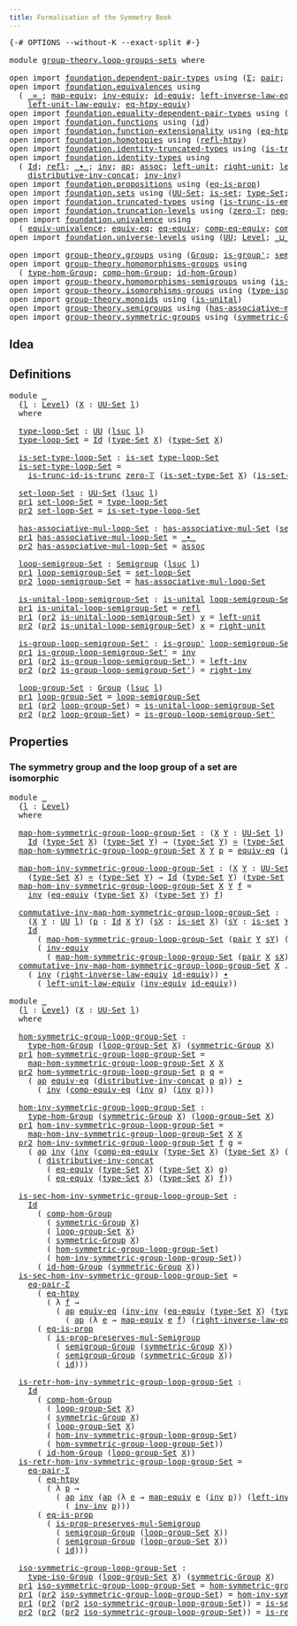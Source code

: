 ```yaml
---
title: Formalisation of the Symmetry Book
---
```


<pre class="Agda"><a id="60" class="Symbol">{-#</a> <a id="64" class="Keyword">OPTIONS</a> <a id="72" class="Pragma">--without-K</a> <a id="84" class="Pragma">--exact-split</a> <a id="98" class="Symbol">#-}</a>

<a id="103" class="Keyword">module</a> <a id="110" href="group-theory.loop-groups-sets.html" class="Module">group-theory.loop-groups-sets</a> <a id="140" class="Keyword">where</a>

<a id="147" class="Keyword">open</a> <a id="152" class="Keyword">import</a> <a id="159" href="foundation.dependent-pair-types.html" class="Module">foundation.dependent-pair-types</a> <a id="191" class="Keyword">using</a> <a id="197" class="Symbol">(</a><a id="198" href="foundation-core.dependent-pair-types.html#502" class="Record">Σ</a><a id="199" class="Symbol">;</a> <a id="201" href="foundation-core.dependent-pair-types.html#575" class="InductiveConstructor">pair</a><a id="205" class="Symbol">;</a> <a id="207" href="foundation-core.dependent-pair-types.html#592" class="Field">pr1</a><a id="210" class="Symbol">;</a> <a id="212" href="foundation-core.dependent-pair-types.html#604" class="Field">pr2</a><a id="215" class="Symbol">)</a>
<a id="217" class="Keyword">open</a> <a id="222" class="Keyword">import</a> <a id="229" href="foundation.equivalences.html" class="Module">foundation.equivalences</a> <a id="253" class="Keyword">using</a>
  <a id="261" class="Symbol">(</a> <a id="263" href="foundation-core.equivalences.html#1607" class="Function Operator">_≃_</a><a id="266" class="Symbol">;</a> <a id="268" href="foundation-core.equivalences.html#1807" class="Function">map-equiv</a><a id="277" class="Symbol">;</a> <a id="279" href="foundation-core.equivalences.html#5707" class="Function">inv-equiv</a><a id="288" class="Symbol">;</a> <a id="290" href="foundation-core.equivalences.html#2480" class="Function">id-equiv</a><a id="298" class="Symbol">;</a> <a id="300" href="foundation.equivalences.html#15246" class="Function">left-inverse-law-equiv</a><a id="322" class="Symbol">;</a> <a id="324" href="foundation.equivalences.html#15419" class="Function">right-inverse-law-equiv</a><a id="347" class="Symbol">;</a>
    <a id="353" href="foundation.equivalences.html#15020" class="Function">left-unit-law-equiv</a><a id="372" class="Symbol">;</a> <a id="374" href="foundation.equivalences.html#13465" class="Function">eq-htpy-equiv</a><a id="387" class="Symbol">)</a>
<a id="389" class="Keyword">open</a> <a id="394" class="Keyword">import</a> <a id="401" href="foundation.equality-dependent-pair-types.html" class="Module">foundation.equality-dependent-pair-types</a> <a id="442" class="Keyword">using</a> <a id="448" class="Symbol">(</a><a id="449" href="foundation.equality-dependent-pair-types.html#1372" class="Function">eq-pair-Σ</a><a id="458" class="Symbol">)</a>
<a id="460" class="Keyword">open</a> <a id="465" class="Keyword">import</a> <a id="472" href="foundation.functions.html" class="Module">foundation.functions</a> <a id="493" class="Keyword">using</a> <a id="499" class="Symbol">(</a><a id="500" href="foundation-core.functions.html#309" class="Function">id</a><a id="502" class="Symbol">)</a>
<a id="504" class="Keyword">open</a> <a id="509" class="Keyword">import</a> <a id="516" href="foundation.function-extensionality.html" class="Module">foundation.function-extensionality</a> <a id="551" class="Keyword">using</a> <a id="557" class="Symbol">(</a><a id="558" href="foundation-core.function-extensionality.html#1464" class="Function">eq-htpy</a><a id="565" class="Symbol">)</a>
<a id="567" class="Keyword">open</a> <a id="572" class="Keyword">import</a> <a id="579" href="foundation.homotopies.html" class="Module">foundation.homotopies</a> <a id="601" class="Keyword">using</a> <a id="607" class="Symbol">(</a><a id="608" href="foundation-core.homotopies.html#710" class="Function">refl-htpy</a><a id="617" class="Symbol">)</a>
<a id="619" class="Keyword">open</a> <a id="624" class="Keyword">import</a> <a id="631" href="foundation.identity-truncated-types.html" class="Module">foundation.identity-truncated-types</a> <a id="667" class="Keyword">using</a> <a id="673" class="Symbol">(</a><a id="674" href="foundation.identity-truncated-types.html#643" class="Function">is-trunc-id-is-trunc</a><a id="694" class="Symbol">)</a>
<a id="696" class="Keyword">open</a> <a id="701" class="Keyword">import</a> <a id="708" href="foundation.identity-types.html" class="Module">foundation.identity-types</a> <a id="734" class="Keyword">using</a>
  <a id="742" class="Symbol">(</a> <a id="744" href="foundation-core.identity-types.html#641" class="Datatype">Id</a><a id="746" class="Symbol">;</a> <a id="748" href="foundation-core.identity-types.html#694" class="InductiveConstructor">refl</a><a id="752" class="Symbol">;</a> <a id="754" href="foundation-core.identity-types.html#1239" class="Function Operator">_∙_</a><a id="757" class="Symbol">;</a> <a id="759" href="foundation-core.identity-types.html#1552" class="Function">inv</a><a id="762" class="Symbol">;</a> <a id="764" href="foundation-core.identity-types.html#2853" class="Function">ap</a><a id="766" class="Symbol">;</a> <a id="768" href="foundation-core.identity-types.html#1699" class="Function">assoc</a><a id="773" class="Symbol">;</a> <a id="775" href="foundation-core.identity-types.html#1828" class="Function">left-unit</a><a id="784" class="Symbol">;</a> <a id="786" href="foundation-core.identity-types.html#1905" class="Function">right-unit</a><a id="796" class="Symbol">;</a> <a id="798" href="foundation-core.identity-types.html#1995" class="Function">left-inv</a><a id="806" class="Symbol">;</a> <a id="808" href="foundation-core.identity-types.html#2081" class="Function">right-inv</a><a id="817" class="Symbol">;</a>
    <a id="823" href="foundation-core.identity-types.html#2248" class="Function">distributive-inv-concat</a><a id="846" class="Symbol">;</a> <a id="848" href="foundation-core.identity-types.html#2169" class="Function">inv-inv</a><a id="855" class="Symbol">)</a>
<a id="857" class="Keyword">open</a> <a id="862" class="Keyword">import</a> <a id="869" href="foundation.propositions.html" class="Module">foundation.propositions</a> <a id="893" class="Keyword">using</a> <a id="899" class="Symbol">(</a><a id="900" href="foundation-core.propositions.html#2707" class="Function">eq-is-prop</a><a id="910" class="Symbol">)</a>
<a id="912" class="Keyword">open</a> <a id="917" class="Keyword">import</a> <a id="924" href="foundation.sets.html" class="Module">foundation.sets</a> <a id="940" class="Keyword">using</a> <a id="946" class="Symbol">(</a><a id="947" href="foundation-core.sets.html#1177" class="Function">UU-Set</a><a id="953" class="Symbol">;</a> <a id="955" href="foundation-core.sets.html#1099" class="Function">is-set</a><a id="961" class="Symbol">;</a> <a id="963" href="foundation-core.sets.html#1291" class="Function">type-Set</a><a id="971" class="Symbol">;</a> <a id="973" href="foundation-core.sets.html#1342" class="Function">is-set-type-Set</a><a id="988" class="Symbol">)</a>
<a id="990" class="Keyword">open</a> <a id="995" class="Keyword">import</a> <a id="1002" href="foundation.truncated-types.html" class="Module">foundation.truncated-types</a> <a id="1029" class="Keyword">using</a> <a id="1035" class="Symbol">(</a><a id="1036" href="foundation-core.truncated-types.html#5203" class="Function">is-trunc-is-emb</a><a id="1051" class="Symbol">)</a>
<a id="1053" class="Keyword">open</a> <a id="1058" class="Keyword">import</a> <a id="1065" href="foundation.truncation-levels.html" class="Module">foundation.truncation-levels</a> <a id="1094" class="Keyword">using</a> <a id="1100" class="Symbol">(</a><a id="1101" href="foundation-core.truncation-levels.html#479" class="Function">zero-𝕋</a><a id="1107" class="Symbol">;</a> <a id="1109" href="foundation-core.truncation-levels.html#435" class="Function">neg-one-𝕋</a><a id="1118" class="Symbol">)</a>
<a id="1120" class="Keyword">open</a> <a id="1125" class="Keyword">import</a> <a id="1132" href="foundation.univalence.html" class="Module">foundation.univalence</a> <a id="1154" class="Keyword">using</a>
  <a id="1162" class="Symbol">(</a> <a id="1164" href="foundation.univalence.html#1385" class="Function">equiv-univalence</a><a id="1180" class="Symbol">;</a> <a id="1182" href="foundation-core.univalence.html#832" class="Function">equiv-eq</a><a id="1190" class="Symbol">;</a> <a id="1192" href="foundation.univalence.html#1280" class="Function">eq-equiv</a><a id="1200" class="Symbol">;</a> <a id="1202" href="foundation.univalence.html#3237" class="Function">comp-eq-equiv</a><a id="1215" class="Symbol">;</a> <a id="1217" href="foundation.univalence.html#3059" class="Function">comp-equiv-eq</a><a id="1230" class="Symbol">)</a>
<a id="1232" class="Keyword">open</a> <a id="1237" class="Keyword">import</a> <a id="1244" href="foundation.universe-levels.html" class="Module">foundation.universe-levels</a> <a id="1271" class="Keyword">using</a> <a id="1277" class="Symbol">(</a><a id="1278" href="foundation-core.universe-levels.html#222" class="Primitive">UU</a><a id="1280" class="Symbol">;</a> <a id="1282" href="Agda.Primitive.html#597" class="Postulate">Level</a><a id="1287" class="Symbol">;</a> <a id="1289" href="Agda.Primitive.html#810" class="Primitive Operator">_⊔_</a><a id="1292" class="Symbol">;</a> <a id="1294" href="Agda.Primitive.html#780" class="Primitive">lsuc</a><a id="1298" class="Symbol">)</a>

<a id="1301" class="Keyword">open</a> <a id="1306" class="Keyword">import</a> <a id="1313" href="group-theory.groups.html" class="Module">group-theory.groups</a> <a id="1333" class="Keyword">using</a> <a id="1339" class="Symbol">(</a><a id="1340" href="group-theory.groups.html#2398" class="Function">Group</a><a id="1345" class="Symbol">;</a> <a id="1347" href="group-theory.groups.html#1938" class="Function">is-group&#39;</a><a id="1356" class="Symbol">;</a> <a id="1358" href="group-theory.groups.html#2520" class="Function">semigroup-Group</a><a id="1373" class="Symbol">)</a>
<a id="1375" class="Keyword">open</a> <a id="1380" class="Keyword">import</a> <a id="1387" href="group-theory.homomorphisms-groups.html" class="Module">group-theory.homomorphisms-groups</a> <a id="1421" class="Keyword">using</a>
  <a id="1429" class="Symbol">(</a> <a id="1431" href="group-theory.homomorphisms-groups.html#1617" class="Function">type-hom-Group</a><a id="1445" class="Symbol">;</a> <a id="1447" href="group-theory.homomorphisms-groups.html#2243" class="Function">comp-hom-Group</a><a id="1461" class="Symbol">;</a> <a id="1463" href="group-theory.homomorphisms-groups.html#2074" class="Function">id-hom-Group</a><a id="1475" class="Symbol">)</a>
<a id="1477" class="Keyword">open</a> <a id="1482" class="Keyword">import</a> <a id="1489" href="group-theory.homomorphisms-semigroups.html" class="Module">group-theory.homomorphisms-semigroups</a> <a id="1527" class="Keyword">using</a> <a id="1533" class="Symbol">(</a><a id="1534" href="group-theory.homomorphisms-semigroups.html#2098" class="Function">is-prop-preserves-mul-Semigroup</a><a id="1565" class="Symbol">)</a>
<a id="1567" class="Keyword">open</a> <a id="1572" class="Keyword">import</a> <a id="1579" href="group-theory.isomorphisms-groups.html" class="Module">group-theory.isomorphisms-groups</a> <a id="1612" class="Keyword">using</a> <a id="1618" class="Symbol">(</a><a id="1619" href="group-theory.isomorphisms-groups.html#1701" class="Function">type-iso-Group</a><a id="1633" class="Symbol">)</a>
<a id="1635" class="Keyword">open</a> <a id="1640" class="Keyword">import</a> <a id="1647" href="group-theory.monoids.html" class="Module">group-theory.monoids</a> <a id="1668" class="Keyword">using</a> <a id="1674" class="Symbol">(</a><a id="1675" href="group-theory.monoids.html#831" class="Function">is-unital</a><a id="1684" class="Symbol">)</a>
<a id="1686" class="Keyword">open</a> <a id="1691" class="Keyword">import</a> <a id="1698" href="group-theory.semigroups.html" class="Module">group-theory.semigroups</a> <a id="1722" class="Keyword">using</a> <a id="1728" class="Symbol">(</a><a id="1729" href="group-theory.semigroups.html#611" class="Function">has-associative-mul-Set</a><a id="1752" class="Symbol">;</a> <a id="1754" href="group-theory.semigroups.html#737" class="Function">Semigroup</a><a id="1763" class="Symbol">)</a>
<a id="1765" class="Keyword">open</a> <a id="1770" class="Keyword">import</a> <a id="1777" href="group-theory.symmetric-groups.html" class="Module">group-theory.symmetric-groups</a> <a id="1807" class="Keyword">using</a> <a id="1813" class="Symbol">(</a><a id="1814" href="group-theory.symmetric-groups.html#3527" class="Function">symmetric-Group</a><a id="1829" class="Symbol">)</a>
</pre>
## Idea

## Definitions
<pre class="Agda"><a id="1868" class="Keyword">module</a> <a id="1875" href="group-theory.loop-groups-sets.html#1875" class="Module">_</a>
  <a id="1879" class="Symbol">{</a><a id="1880" href="group-theory.loop-groups-sets.html#1880" class="Bound">l</a> <a id="1882" class="Symbol">:</a> <a id="1884" href="Agda.Primitive.html#597" class="Postulate">Level</a><a id="1889" class="Symbol">}</a> <a id="1891" class="Symbol">(</a><a id="1892" href="group-theory.loop-groups-sets.html#1892" class="Bound">X</a> <a id="1894" class="Symbol">:</a> <a id="1896" href="foundation-core.sets.html#1177" class="Function">UU-Set</a> <a id="1903" href="group-theory.loop-groups-sets.html#1880" class="Bound">l</a><a id="1904" class="Symbol">)</a>
  <a id="1908" class="Keyword">where</a>

  <a id="1917" href="group-theory.loop-groups-sets.html#1917" class="Function">type-loop-Set</a> <a id="1931" class="Symbol">:</a> <a id="1933" href="foundation-core.universe-levels.html#222" class="Primitive">UU</a> <a id="1936" class="Symbol">(</a><a id="1937" href="Agda.Primitive.html#780" class="Primitive">lsuc</a> <a id="1942" href="group-theory.loop-groups-sets.html#1880" class="Bound">l</a><a id="1943" class="Symbol">)</a>
  <a id="1947" href="group-theory.loop-groups-sets.html#1917" class="Function">type-loop-Set</a> <a id="1961" class="Symbol">=</a> <a id="1963" href="foundation-core.identity-types.html#641" class="Datatype">Id</a> <a id="1966" class="Symbol">(</a><a id="1967" href="foundation-core.sets.html#1291" class="Function">type-Set</a> <a id="1976" href="group-theory.loop-groups-sets.html#1892" class="Bound">X</a><a id="1977" class="Symbol">)</a> <a id="1979" class="Symbol">(</a><a id="1980" href="foundation-core.sets.html#1291" class="Function">type-Set</a> <a id="1989" href="group-theory.loop-groups-sets.html#1892" class="Bound">X</a><a id="1990" class="Symbol">)</a>

  <a id="1995" href="group-theory.loop-groups-sets.html#1995" class="Function">is-set-type-loop-Set</a> <a id="2016" class="Symbol">:</a> <a id="2018" href="foundation-core.sets.html#1099" class="Function">is-set</a> <a id="2025" href="group-theory.loop-groups-sets.html#1917" class="Function">type-loop-Set</a>
  <a id="2041" href="group-theory.loop-groups-sets.html#1995" class="Function">is-set-type-loop-Set</a> <a id="2062" class="Symbol">=</a>
    <a id="2068" href="foundation.identity-truncated-types.html#643" class="Function">is-trunc-id-is-trunc</a> <a id="2089" href="foundation-core.truncation-levels.html#479" class="Function">zero-𝕋</a> <a id="2096" class="Symbol">(</a><a id="2097" href="foundation-core.sets.html#1342" class="Function">is-set-type-Set</a> <a id="2113" href="group-theory.loop-groups-sets.html#1892" class="Bound">X</a><a id="2114" class="Symbol">)</a> <a id="2116" class="Symbol">(</a><a id="2117" href="foundation-core.sets.html#1342" class="Function">is-set-type-Set</a> <a id="2133" href="group-theory.loop-groups-sets.html#1892" class="Bound">X</a><a id="2134" class="Symbol">)</a>

  <a id="2139" href="group-theory.loop-groups-sets.html#2139" class="Function">set-loop-Set</a> <a id="2152" class="Symbol">:</a> <a id="2154" href="foundation-core.sets.html#1177" class="Function">UU-Set</a> <a id="2161" class="Symbol">(</a><a id="2162" href="Agda.Primitive.html#780" class="Primitive">lsuc</a> <a id="2167" href="group-theory.loop-groups-sets.html#1880" class="Bound">l</a><a id="2168" class="Symbol">)</a>
  <a id="2172" href="foundation-core.dependent-pair-types.html#592" class="Field">pr1</a> <a id="2176" href="group-theory.loop-groups-sets.html#2139" class="Function">set-loop-Set</a> <a id="2189" class="Symbol">=</a> <a id="2191" href="group-theory.loop-groups-sets.html#1917" class="Function">type-loop-Set</a>
  <a id="2207" href="foundation-core.dependent-pair-types.html#604" class="Field">pr2</a> <a id="2211" href="group-theory.loop-groups-sets.html#2139" class="Function">set-loop-Set</a> <a id="2224" class="Symbol">=</a> <a id="2226" href="group-theory.loop-groups-sets.html#1995" class="Function">is-set-type-loop-Set</a>

  <a id="2250" href="group-theory.loop-groups-sets.html#2250" class="Function">has-associative-mul-loop-Set</a> <a id="2279" class="Symbol">:</a> <a id="2281" href="group-theory.semigroups.html#611" class="Function">has-associative-mul-Set</a> <a id="2305" class="Symbol">(</a><a id="2306" href="group-theory.loop-groups-sets.html#2139" class="Function">set-loop-Set</a><a id="2318" class="Symbol">)</a>
  <a id="2322" href="foundation-core.dependent-pair-types.html#592" class="Field">pr1</a> <a id="2326" href="group-theory.loop-groups-sets.html#2250" class="Function">has-associative-mul-loop-Set</a> <a id="2355" class="Symbol">=</a> <a id="2357" href="foundation-core.identity-types.html#1239" class="Function Operator">_∙_</a>
  <a id="2363" href="foundation-core.dependent-pair-types.html#604" class="Field">pr2</a> <a id="2367" href="group-theory.loop-groups-sets.html#2250" class="Function">has-associative-mul-loop-Set</a> <a id="2396" class="Symbol">=</a> <a id="2398" href="foundation-core.identity-types.html#1699" class="Function">assoc</a>

  <a id="2407" href="group-theory.loop-groups-sets.html#2407" class="Function">loop-semigroup-Set</a> <a id="2426" class="Symbol">:</a> <a id="2428" href="group-theory.semigroups.html#737" class="Function">Semigroup</a> <a id="2438" class="Symbol">(</a><a id="2439" href="Agda.Primitive.html#780" class="Primitive">lsuc</a> <a id="2444" href="group-theory.loop-groups-sets.html#1880" class="Bound">l</a><a id="2445" class="Symbol">)</a>
  <a id="2449" href="foundation-core.dependent-pair-types.html#592" class="Field">pr1</a> <a id="2453" href="group-theory.loop-groups-sets.html#2407" class="Function">loop-semigroup-Set</a> <a id="2472" class="Symbol">=</a> <a id="2474" href="group-theory.loop-groups-sets.html#2139" class="Function">set-loop-Set</a>
  <a id="2489" href="foundation-core.dependent-pair-types.html#604" class="Field">pr2</a> <a id="2493" href="group-theory.loop-groups-sets.html#2407" class="Function">loop-semigroup-Set</a> <a id="2512" class="Symbol">=</a> <a id="2514" href="group-theory.loop-groups-sets.html#2250" class="Function">has-associative-mul-loop-Set</a>

  <a id="2546" href="group-theory.loop-groups-sets.html#2546" class="Function">is-unital-loop-semigroup-Set</a> <a id="2575" class="Symbol">:</a> <a id="2577" href="group-theory.monoids.html#831" class="Function">is-unital</a> <a id="2587" href="group-theory.loop-groups-sets.html#2407" class="Function">loop-semigroup-Set</a>
  <a id="2608" href="foundation-core.dependent-pair-types.html#592" class="Field">pr1</a> <a id="2612" href="group-theory.loop-groups-sets.html#2546" class="Function">is-unital-loop-semigroup-Set</a> <a id="2641" class="Symbol">=</a> <a id="2643" href="foundation-core.identity-types.html#694" class="InductiveConstructor">refl</a>
  <a id="2650" href="foundation-core.dependent-pair-types.html#592" class="Field">pr1</a> <a id="2654" class="Symbol">(</a><a id="2655" href="foundation-core.dependent-pair-types.html#604" class="Field">pr2</a> <a id="2659" href="group-theory.loop-groups-sets.html#2546" class="Function">is-unital-loop-semigroup-Set</a><a id="2687" class="Symbol">)</a> <a id="2689" href="group-theory.loop-groups-sets.html#2689" class="Bound">y</a> <a id="2691" class="Symbol">=</a> <a id="2693" href="foundation-core.identity-types.html#1828" class="Function">left-unit</a>
  <a id="2705" href="foundation-core.dependent-pair-types.html#604" class="Field">pr2</a> <a id="2709" class="Symbol">(</a><a id="2710" href="foundation-core.dependent-pair-types.html#604" class="Field">pr2</a> <a id="2714" href="group-theory.loop-groups-sets.html#2546" class="Function">is-unital-loop-semigroup-Set</a><a id="2742" class="Symbol">)</a> <a id="2744" href="group-theory.loop-groups-sets.html#2744" class="Bound">x</a> <a id="2746" class="Symbol">=</a> <a id="2748" href="foundation-core.identity-types.html#1905" class="Function">right-unit</a>

  <a id="2762" href="group-theory.loop-groups-sets.html#2762" class="Function">is-group-loop-semigroup-Set&#39;</a> <a id="2791" class="Symbol">:</a> <a id="2793" href="group-theory.groups.html#1938" class="Function">is-group&#39;</a> <a id="2803" href="group-theory.loop-groups-sets.html#2407" class="Function">loop-semigroup-Set</a> <a id="2822" href="group-theory.loop-groups-sets.html#2546" class="Function">is-unital-loop-semigroup-Set</a>
  <a id="2853" href="foundation-core.dependent-pair-types.html#592" class="Field">pr1</a> <a id="2857" href="group-theory.loop-groups-sets.html#2762" class="Function">is-group-loop-semigroup-Set&#39;</a> <a id="2886" class="Symbol">=</a> <a id="2888" href="foundation-core.identity-types.html#1552" class="Function">inv</a>
  <a id="2894" href="foundation-core.dependent-pair-types.html#592" class="Field">pr1</a> <a id="2898" class="Symbol">(</a><a id="2899" href="foundation-core.dependent-pair-types.html#604" class="Field">pr2</a> <a id="2903" href="group-theory.loop-groups-sets.html#2762" class="Function">is-group-loop-semigroup-Set&#39;</a><a id="2931" class="Symbol">)</a> <a id="2933" class="Symbol">=</a> <a id="2935" href="foundation-core.identity-types.html#1995" class="Function">left-inv</a>
  <a id="2946" href="foundation-core.dependent-pair-types.html#604" class="Field">pr2</a> <a id="2950" class="Symbol">(</a><a id="2951" href="foundation-core.dependent-pair-types.html#604" class="Field">pr2</a> <a id="2955" href="group-theory.loop-groups-sets.html#2762" class="Function">is-group-loop-semigroup-Set&#39;</a><a id="2983" class="Symbol">)</a> <a id="2985" class="Symbol">=</a> <a id="2987" href="foundation-core.identity-types.html#2081" class="Function">right-inv</a>

  <a id="3000" href="group-theory.loop-groups-sets.html#3000" class="Function">loop-group-Set</a> <a id="3015" class="Symbol">:</a> <a id="3017" href="group-theory.groups.html#2398" class="Function">Group</a> <a id="3023" class="Symbol">(</a><a id="3024" href="Agda.Primitive.html#780" class="Primitive">lsuc</a> <a id="3029" href="group-theory.loop-groups-sets.html#1880" class="Bound">l</a><a id="3030" class="Symbol">)</a>
  <a id="3034" href="foundation-core.dependent-pair-types.html#592" class="Field">pr1</a> <a id="3038" href="group-theory.loop-groups-sets.html#3000" class="Function">loop-group-Set</a> <a id="3053" class="Symbol">=</a> <a id="3055" href="group-theory.loop-groups-sets.html#2407" class="Function">loop-semigroup-Set</a>
  <a id="3076" href="foundation-core.dependent-pair-types.html#592" class="Field">pr1</a> <a id="3080" class="Symbol">(</a><a id="3081" href="foundation-core.dependent-pair-types.html#604" class="Field">pr2</a> <a id="3085" href="group-theory.loop-groups-sets.html#3000" class="Function">loop-group-Set</a><a id="3099" class="Symbol">)</a> <a id="3101" class="Symbol">=</a> <a id="3103" href="group-theory.loop-groups-sets.html#2546" class="Function">is-unital-loop-semigroup-Set</a>
  <a id="3134" href="foundation-core.dependent-pair-types.html#604" class="Field">pr2</a> <a id="3138" class="Symbol">(</a><a id="3139" href="foundation-core.dependent-pair-types.html#604" class="Field">pr2</a> <a id="3143" href="group-theory.loop-groups-sets.html#3000" class="Function">loop-group-Set</a><a id="3157" class="Symbol">)</a> <a id="3159" class="Symbol">=</a> <a id="3161" href="group-theory.loop-groups-sets.html#2762" class="Function">is-group-loop-semigroup-Set&#39;</a>
</pre>
## Properties

### The symmetry group and the loop group of a set are isomorphic

<pre class="Agda"><a id="3285" class="Keyword">module</a> <a id="3292" href="group-theory.loop-groups-sets.html#3292" class="Module">_</a>
  <a id="3296" class="Symbol">{</a><a id="3297" href="group-theory.loop-groups-sets.html#3297" class="Bound">l</a> <a id="3299" class="Symbol">:</a> <a id="3301" href="Agda.Primitive.html#597" class="Postulate">Level</a><a id="3306" class="Symbol">}</a>
  <a id="3310" class="Keyword">where</a>

  <a id="3319" href="group-theory.loop-groups-sets.html#3319" class="Function">map-hom-symmetric-group-loop-group-Set</a> <a id="3358" class="Symbol">:</a> <a id="3360" class="Symbol">(</a><a id="3361" href="group-theory.loop-groups-sets.html#3361" class="Bound">X</a> <a id="3363" href="group-theory.loop-groups-sets.html#3363" class="Bound">Y</a> <a id="3365" class="Symbol">:</a> <a id="3367" href="foundation-core.sets.html#1177" class="Function">UU-Set</a> <a id="3374" href="group-theory.loop-groups-sets.html#3297" class="Bound">l</a><a id="3375" class="Symbol">)</a> <a id="3377" class="Symbol">→</a>
    <a id="3383" href="foundation-core.identity-types.html#641" class="Datatype">Id</a> <a id="3386" class="Symbol">(</a><a id="3387" href="foundation-core.sets.html#1291" class="Function">type-Set</a> <a id="3396" href="group-theory.loop-groups-sets.html#3361" class="Bound">X</a><a id="3397" class="Symbol">)</a> <a id="3399" class="Symbol">(</a><a id="3400" href="foundation-core.sets.html#1291" class="Function">type-Set</a> <a id="3409" href="group-theory.loop-groups-sets.html#3363" class="Bound">Y</a><a id="3410" class="Symbol">)</a> <a id="3412" class="Symbol">→</a> <a id="3414" class="Symbol">(</a><a id="3415" href="foundation-core.sets.html#1291" class="Function">type-Set</a> <a id="3424" href="group-theory.loop-groups-sets.html#3363" class="Bound">Y</a><a id="3425" class="Symbol">)</a> <a id="3427" href="foundation-core.equivalences.html#1607" class="Function Operator">≃</a> <a id="3429" class="Symbol">(</a><a id="3430" href="foundation-core.sets.html#1291" class="Function">type-Set</a> <a id="3439" href="group-theory.loop-groups-sets.html#3361" class="Bound">X</a><a id="3440" class="Symbol">)</a>
  <a id="3444" href="group-theory.loop-groups-sets.html#3319" class="Function">map-hom-symmetric-group-loop-group-Set</a> <a id="3483" href="group-theory.loop-groups-sets.html#3483" class="Bound">X</a> <a id="3485" href="group-theory.loop-groups-sets.html#3485" class="Bound">Y</a> <a id="3487" href="group-theory.loop-groups-sets.html#3487" class="Bound">p</a> <a id="3489" class="Symbol">=</a> <a id="3491" href="foundation-core.univalence.html#832" class="Function">equiv-eq</a> <a id="3500" class="Symbol">(</a><a id="3501" href="foundation-core.identity-types.html#1552" class="Function">inv</a> <a id="3505" href="group-theory.loop-groups-sets.html#3487" class="Bound">p</a><a id="3506" class="Symbol">)</a>

  <a id="3511" href="group-theory.loop-groups-sets.html#3511" class="Function">map-hom-inv-symmetric-group-loop-group-Set</a> <a id="3554" class="Symbol">:</a> <a id="3556" class="Symbol">(</a><a id="3557" href="group-theory.loop-groups-sets.html#3557" class="Bound">X</a> <a id="3559" href="group-theory.loop-groups-sets.html#3559" class="Bound">Y</a> <a id="3561" class="Symbol">:</a> <a id="3563" href="foundation-core.sets.html#1177" class="Function">UU-Set</a> <a id="3570" href="group-theory.loop-groups-sets.html#3297" class="Bound">l</a><a id="3571" class="Symbol">)</a> <a id="3573" class="Symbol">→</a>
    <a id="3579" class="Symbol">(</a><a id="3580" href="foundation-core.sets.html#1291" class="Function">type-Set</a> <a id="3589" href="group-theory.loop-groups-sets.html#3557" class="Bound">X</a><a id="3590" class="Symbol">)</a> <a id="3592" href="foundation-core.equivalences.html#1607" class="Function Operator">≃</a> <a id="3594" class="Symbol">(</a><a id="3595" href="foundation-core.sets.html#1291" class="Function">type-Set</a> <a id="3604" href="group-theory.loop-groups-sets.html#3559" class="Bound">Y</a><a id="3605" class="Symbol">)</a> <a id="3607" class="Symbol">→</a> <a id="3609" href="foundation-core.identity-types.html#641" class="Datatype">Id</a> <a id="3612" class="Symbol">(</a><a id="3613" href="foundation-core.sets.html#1291" class="Function">type-Set</a> <a id="3622" href="group-theory.loop-groups-sets.html#3559" class="Bound">Y</a><a id="3623" class="Symbol">)</a> <a id="3625" class="Symbol">(</a><a id="3626" href="foundation-core.sets.html#1291" class="Function">type-Set</a> <a id="3635" href="group-theory.loop-groups-sets.html#3557" class="Bound">X</a><a id="3636" class="Symbol">)</a>
  <a id="3640" href="group-theory.loop-groups-sets.html#3511" class="Function">map-hom-inv-symmetric-group-loop-group-Set</a> <a id="3683" href="group-theory.loop-groups-sets.html#3683" class="Bound">X</a> <a id="3685" href="group-theory.loop-groups-sets.html#3685" class="Bound">Y</a> <a id="3687" href="group-theory.loop-groups-sets.html#3687" class="Bound">f</a> <a id="3689" class="Symbol">=</a>
    <a id="3695" href="foundation-core.identity-types.html#1552" class="Function">inv</a> <a id="3699" class="Symbol">(</a><a id="3700" href="foundation.univalence.html#1280" class="Function">eq-equiv</a> <a id="3709" class="Symbol">(</a><a id="3710" href="foundation-core.sets.html#1291" class="Function">type-Set</a> <a id="3719" href="group-theory.loop-groups-sets.html#3683" class="Bound">X</a><a id="3720" class="Symbol">)</a> <a id="3722" class="Symbol">(</a><a id="3723" href="foundation-core.sets.html#1291" class="Function">type-Set</a> <a id="3732" href="group-theory.loop-groups-sets.html#3685" class="Bound">Y</a><a id="3733" class="Symbol">)</a> <a id="3735" href="group-theory.loop-groups-sets.html#3687" class="Bound">f</a><a id="3736" class="Symbol">)</a>

  <a id="3741" href="group-theory.loop-groups-sets.html#3741" class="Function">commutative-inv-map-hom-symmetric-group-loop-group-Set</a> <a id="3796" class="Symbol">:</a>
    <a id="3802" class="Symbol">(</a><a id="3803" href="group-theory.loop-groups-sets.html#3803" class="Bound">X</a> <a id="3805" href="group-theory.loop-groups-sets.html#3805" class="Bound">Y</a> <a id="3807" class="Symbol">:</a> <a id="3809" href="foundation-core.universe-levels.html#222" class="Primitive">UU</a> <a id="3812" href="group-theory.loop-groups-sets.html#3297" class="Bound">l</a><a id="3813" class="Symbol">)</a> <a id="3815" class="Symbol">(</a><a id="3816" href="group-theory.loop-groups-sets.html#3816" class="Bound">p</a> <a id="3818" class="Symbol">:</a> <a id="3820" href="foundation-core.identity-types.html#641" class="Datatype">Id</a> <a id="3823" href="group-theory.loop-groups-sets.html#3803" class="Bound">X</a> <a id="3825" href="group-theory.loop-groups-sets.html#3805" class="Bound">Y</a><a id="3826" class="Symbol">)</a> <a id="3828" class="Symbol">(</a><a id="3829" href="group-theory.loop-groups-sets.html#3829" class="Bound">sX</a> <a id="3832" class="Symbol">:</a> <a id="3834" href="foundation-core.sets.html#1099" class="Function">is-set</a> <a id="3841" href="group-theory.loop-groups-sets.html#3803" class="Bound">X</a><a id="3842" class="Symbol">)</a> <a id="3844" class="Symbol">(</a><a id="3845" href="group-theory.loop-groups-sets.html#3845" class="Bound">sY</a> <a id="3848" class="Symbol">:</a> <a id="3850" href="foundation-core.sets.html#1099" class="Function">is-set</a> <a id="3857" href="group-theory.loop-groups-sets.html#3805" class="Bound">Y</a><a id="3858" class="Symbol">)</a> <a id="3860" class="Symbol">→</a>
    <a id="3866" href="foundation-core.identity-types.html#641" class="Datatype">Id</a>
      <a id="3875" class="Symbol">(</a> <a id="3877" href="group-theory.loop-groups-sets.html#3319" class="Function">map-hom-symmetric-group-loop-group-Set</a> <a id="3916" class="Symbol">(</a><a id="3917" href="foundation-core.dependent-pair-types.html#575" class="InductiveConstructor">pair</a> <a id="3922" href="group-theory.loop-groups-sets.html#3805" class="Bound">Y</a> <a id="3924" href="group-theory.loop-groups-sets.html#3845" class="Bound">sY</a><a id="3926" class="Symbol">)</a> <a id="3928" class="Symbol">(</a><a id="3929" href="foundation-core.dependent-pair-types.html#575" class="InductiveConstructor">pair</a> <a id="3934" href="group-theory.loop-groups-sets.html#3803" class="Bound">X</a> <a id="3936" href="group-theory.loop-groups-sets.html#3829" class="Bound">sX</a><a id="3938" class="Symbol">)</a> <a id="3940" class="Symbol">(</a><a id="3941" href="foundation-core.identity-types.html#1552" class="Function">inv</a> <a id="3945" href="group-theory.loop-groups-sets.html#3816" class="Bound">p</a><a id="3946" class="Symbol">))</a>
      <a id="3955" class="Symbol">(</a> <a id="3957" href="foundation-core.equivalences.html#5707" class="Function">inv-equiv</a>
        <a id="3975" class="Symbol">(</a> <a id="3977" href="group-theory.loop-groups-sets.html#3319" class="Function">map-hom-symmetric-group-loop-group-Set</a> <a id="4016" class="Symbol">(</a><a id="4017" href="foundation-core.dependent-pair-types.html#575" class="InductiveConstructor">pair</a> <a id="4022" href="group-theory.loop-groups-sets.html#3803" class="Bound">X</a> <a id="4024" href="group-theory.loop-groups-sets.html#3829" class="Bound">sX</a><a id="4026" class="Symbol">)</a> <a id="4028" class="Symbol">(</a><a id="4029" href="foundation-core.dependent-pair-types.html#575" class="InductiveConstructor">pair</a> <a id="4034" href="group-theory.loop-groups-sets.html#3805" class="Bound">Y</a> <a id="4036" href="group-theory.loop-groups-sets.html#3845" class="Bound">sY</a><a id="4038" class="Symbol">)</a> <a id="4040" href="group-theory.loop-groups-sets.html#3816" class="Bound">p</a><a id="4041" class="Symbol">))</a>
  <a id="4046" href="group-theory.loop-groups-sets.html#3741" class="Function">commutative-inv-map-hom-symmetric-group-loop-group-Set</a> <a id="4101" href="group-theory.loop-groups-sets.html#4101" class="Bound">X</a> <a id="4103" class="DottedPattern Symbol">.</a><a id="4104" href="group-theory.loop-groups-sets.html#4101" class="DottedPattern Bound">X</a> <a id="4106" href="foundation-core.identity-types.html#694" class="InductiveConstructor">refl</a> <a id="4111" href="group-theory.loop-groups-sets.html#4111" class="Bound">sX</a> <a id="4114" href="group-theory.loop-groups-sets.html#4114" class="Bound">sY</a> <a id="4117" class="Symbol">=</a>
    <a id="4123" class="Symbol">(</a> <a id="4125" href="foundation-core.identity-types.html#1552" class="Function">inv</a> <a id="4129" class="Symbol">(</a><a id="4130" href="foundation.equivalences.html#15419" class="Function">right-inverse-law-equiv</a> <a id="4154" href="foundation-core.equivalences.html#2480" class="Function">id-equiv</a><a id="4162" class="Symbol">))</a> <a id="4165" href="foundation-core.identity-types.html#1239" class="Function Operator">∙</a>
      <a id="4173" class="Symbol">(</a> <a id="4175" href="foundation.equivalences.html#15020" class="Function">left-unit-law-equiv</a> <a id="4195" class="Symbol">(</a><a id="4196" href="foundation-core.equivalences.html#5707" class="Function">inv-equiv</a> <a id="4206" href="foundation-core.equivalences.html#2480" class="Function">id-equiv</a><a id="4214" class="Symbol">))</a>

<a id="4218" class="Keyword">module</a> <a id="4225" href="group-theory.loop-groups-sets.html#4225" class="Module">_</a>
  <a id="4229" class="Symbol">{</a><a id="4230" href="group-theory.loop-groups-sets.html#4230" class="Bound">l</a> <a id="4232" class="Symbol">:</a> <a id="4234" href="Agda.Primitive.html#597" class="Postulate">Level</a><a id="4239" class="Symbol">}</a> <a id="4241" class="Symbol">(</a><a id="4242" href="group-theory.loop-groups-sets.html#4242" class="Bound">X</a> <a id="4244" class="Symbol">:</a> <a id="4246" href="foundation-core.sets.html#1177" class="Function">UU-Set</a> <a id="4253" href="group-theory.loop-groups-sets.html#4230" class="Bound">l</a><a id="4254" class="Symbol">)</a>
  <a id="4258" class="Keyword">where</a>

  <a id="4267" href="group-theory.loop-groups-sets.html#4267" class="Function">hom-symmetric-group-loop-group-Set</a> <a id="4302" class="Symbol">:</a>
    <a id="4308" href="group-theory.homomorphisms-groups.html#1617" class="Function">type-hom-Group</a> <a id="4323" class="Symbol">(</a><a id="4324" href="group-theory.loop-groups-sets.html#3000" class="Function">loop-group-Set</a> <a id="4339" href="group-theory.loop-groups-sets.html#4242" class="Bound">X</a><a id="4340" class="Symbol">)</a> <a id="4342" class="Symbol">(</a><a id="4343" href="group-theory.symmetric-groups.html#3527" class="Function">symmetric-Group</a> <a id="4359" href="group-theory.loop-groups-sets.html#4242" class="Bound">X</a><a id="4360" class="Symbol">)</a>
  <a id="4364" href="foundation-core.dependent-pair-types.html#592" class="Field">pr1</a> <a id="4368" href="group-theory.loop-groups-sets.html#4267" class="Function">hom-symmetric-group-loop-group-Set</a> <a id="4403" class="Symbol">=</a>
    <a id="4409" href="group-theory.loop-groups-sets.html#3319" class="Function">map-hom-symmetric-group-loop-group-Set</a> <a id="4448" href="group-theory.loop-groups-sets.html#4242" class="Bound">X</a> <a id="4450" href="group-theory.loop-groups-sets.html#4242" class="Bound">X</a>
  <a id="4454" href="foundation-core.dependent-pair-types.html#604" class="Field">pr2</a> <a id="4458" href="group-theory.loop-groups-sets.html#4267" class="Function">hom-symmetric-group-loop-group-Set</a> <a id="4493" href="group-theory.loop-groups-sets.html#4493" class="Bound">p</a> <a id="4495" href="group-theory.loop-groups-sets.html#4495" class="Bound">q</a> <a id="4497" class="Symbol">=</a>
    <a id="4503" class="Symbol">(</a> <a id="4505" href="foundation-core.identity-types.html#2853" class="Function">ap</a> <a id="4508" href="foundation-core.univalence.html#832" class="Function">equiv-eq</a> <a id="4517" class="Symbol">(</a><a id="4518" href="foundation-core.identity-types.html#2248" class="Function">distributive-inv-concat</a> <a id="4542" href="group-theory.loop-groups-sets.html#4493" class="Bound">p</a> <a id="4544" href="group-theory.loop-groups-sets.html#4495" class="Bound">q</a><a id="4545" class="Symbol">))</a> <a id="4548" href="foundation-core.identity-types.html#1239" class="Function Operator">∙</a>
      <a id="4556" class="Symbol">(</a> <a id="4558" href="foundation-core.identity-types.html#1552" class="Function">inv</a> <a id="4562" class="Symbol">(</a><a id="4563" href="foundation.univalence.html#3059" class="Function">comp-equiv-eq</a> <a id="4577" class="Symbol">(</a><a id="4578" href="foundation-core.identity-types.html#1552" class="Function">inv</a> <a id="4582" href="group-theory.loop-groups-sets.html#4495" class="Bound">q</a><a id="4583" class="Symbol">)</a> <a id="4585" class="Symbol">(</a><a id="4586" href="foundation-core.identity-types.html#1552" class="Function">inv</a> <a id="4590" href="group-theory.loop-groups-sets.html#4493" class="Bound">p</a><a id="4591" class="Symbol">)))</a>

  <a id="4598" href="group-theory.loop-groups-sets.html#4598" class="Function">hom-inv-symmetric-group-loop-group-Set</a> <a id="4637" class="Symbol">:</a>
    <a id="4643" href="group-theory.homomorphisms-groups.html#1617" class="Function">type-hom-Group</a> <a id="4658" class="Symbol">(</a><a id="4659" href="group-theory.symmetric-groups.html#3527" class="Function">symmetric-Group</a> <a id="4675" href="group-theory.loop-groups-sets.html#4242" class="Bound">X</a><a id="4676" class="Symbol">)</a> <a id="4678" class="Symbol">(</a><a id="4679" href="group-theory.loop-groups-sets.html#3000" class="Function">loop-group-Set</a> <a id="4694" href="group-theory.loop-groups-sets.html#4242" class="Bound">X</a><a id="4695" class="Symbol">)</a>
  <a id="4699" href="foundation-core.dependent-pair-types.html#592" class="Field">pr1</a> <a id="4703" href="group-theory.loop-groups-sets.html#4598" class="Function">hom-inv-symmetric-group-loop-group-Set</a> <a id="4742" class="Symbol">=</a>
    <a id="4748" href="group-theory.loop-groups-sets.html#3511" class="Function">map-hom-inv-symmetric-group-loop-group-Set</a> <a id="4791" href="group-theory.loop-groups-sets.html#4242" class="Bound">X</a> <a id="4793" href="group-theory.loop-groups-sets.html#4242" class="Bound">X</a>
  <a id="4797" href="foundation-core.dependent-pair-types.html#604" class="Field">pr2</a> <a id="4801" href="group-theory.loop-groups-sets.html#4598" class="Function">hom-inv-symmetric-group-loop-group-Set</a> <a id="4840" href="group-theory.loop-groups-sets.html#4840" class="Bound">f</a> <a id="4842" href="group-theory.loop-groups-sets.html#4842" class="Bound">g</a> <a id="4844" class="Symbol">=</a>
    <a id="4850" class="Symbol">(</a> <a id="4852" href="foundation-core.identity-types.html#2853" class="Function">ap</a> <a id="4855" href="foundation-core.identity-types.html#1552" class="Function">inv</a> <a id="4859" class="Symbol">(</a><a id="4860" href="foundation-core.identity-types.html#1552" class="Function">inv</a> <a id="4864" class="Symbol">(</a><a id="4865" href="foundation.univalence.html#3237" class="Function">comp-eq-equiv</a> <a id="4879" class="Symbol">(</a><a id="4880" href="foundation-core.sets.html#1291" class="Function">type-Set</a> <a id="4889" href="group-theory.loop-groups-sets.html#4242" class="Bound">X</a><a id="4890" class="Symbol">)</a> <a id="4892" class="Symbol">(</a><a id="4893" href="foundation-core.sets.html#1291" class="Function">type-Set</a> <a id="4902" href="group-theory.loop-groups-sets.html#4242" class="Bound">X</a><a id="4903" class="Symbol">)</a> <a id="4905" class="Symbol">(</a><a id="4906" href="foundation-core.sets.html#1291" class="Function">type-Set</a> <a id="4915" href="group-theory.loop-groups-sets.html#4242" class="Bound">X</a><a id="4916" class="Symbol">)</a> <a id="4918" href="group-theory.loop-groups-sets.html#4842" class="Bound">g</a> <a id="4920" href="group-theory.loop-groups-sets.html#4840" class="Bound">f</a><a id="4921" class="Symbol">)))</a> <a id="4925" href="foundation-core.identity-types.html#1239" class="Function Operator">∙</a>
      <a id="4933" class="Symbol">(</a> <a id="4935" href="foundation-core.identity-types.html#2248" class="Function">distributive-inv-concat</a>
        <a id="4967" class="Symbol">(</a> <a id="4969" href="foundation.univalence.html#1280" class="Function">eq-equiv</a> <a id="4978" class="Symbol">(</a><a id="4979" href="foundation-core.sets.html#1291" class="Function">type-Set</a> <a id="4988" href="group-theory.loop-groups-sets.html#4242" class="Bound">X</a><a id="4989" class="Symbol">)</a> <a id="4991" class="Symbol">(</a><a id="4992" href="foundation-core.sets.html#1291" class="Function">type-Set</a> <a id="5001" href="group-theory.loop-groups-sets.html#4242" class="Bound">X</a><a id="5002" class="Symbol">)</a> <a id="5004" href="group-theory.loop-groups-sets.html#4842" class="Bound">g</a><a id="5005" class="Symbol">)</a>
        <a id="5015" class="Symbol">(</a> <a id="5017" href="foundation.univalence.html#1280" class="Function">eq-equiv</a> <a id="5026" class="Symbol">(</a><a id="5027" href="foundation-core.sets.html#1291" class="Function">type-Set</a> <a id="5036" href="group-theory.loop-groups-sets.html#4242" class="Bound">X</a><a id="5037" class="Symbol">)</a> <a id="5039" class="Symbol">(</a><a id="5040" href="foundation-core.sets.html#1291" class="Function">type-Set</a> <a id="5049" href="group-theory.loop-groups-sets.html#4242" class="Bound">X</a><a id="5050" class="Symbol">)</a> <a id="5052" href="group-theory.loop-groups-sets.html#4840" class="Bound">f</a><a id="5053" class="Symbol">))</a>

  <a id="5059" href="group-theory.loop-groups-sets.html#5059" class="Function">is-sec-hom-inv-symmetric-group-loop-group-Set</a> <a id="5105" class="Symbol">:</a>
    <a id="5111" href="foundation-core.identity-types.html#641" class="Datatype">Id</a>
      <a id="5120" class="Symbol">(</a> <a id="5122" href="group-theory.homomorphisms-groups.html#2243" class="Function">comp-hom-Group</a>
        <a id="5145" class="Symbol">(</a> <a id="5147" href="group-theory.symmetric-groups.html#3527" class="Function">symmetric-Group</a> <a id="5163" href="group-theory.loop-groups-sets.html#4242" class="Bound">X</a><a id="5164" class="Symbol">)</a>
        <a id="5174" class="Symbol">(</a> <a id="5176" href="group-theory.loop-groups-sets.html#3000" class="Function">loop-group-Set</a> <a id="5191" href="group-theory.loop-groups-sets.html#4242" class="Bound">X</a><a id="5192" class="Symbol">)</a>
        <a id="5202" class="Symbol">(</a> <a id="5204" href="group-theory.symmetric-groups.html#3527" class="Function">symmetric-Group</a> <a id="5220" href="group-theory.loop-groups-sets.html#4242" class="Bound">X</a><a id="5221" class="Symbol">)</a>
        <a id="5231" class="Symbol">(</a> <a id="5233" href="group-theory.loop-groups-sets.html#4267" class="Function">hom-symmetric-group-loop-group-Set</a><a id="5267" class="Symbol">)</a>
        <a id="5277" class="Symbol">(</a> <a id="5279" href="group-theory.loop-groups-sets.html#4598" class="Function">hom-inv-symmetric-group-loop-group-Set</a><a id="5317" class="Symbol">))</a>
      <a id="5326" class="Symbol">(</a> <a id="5328" href="group-theory.homomorphisms-groups.html#2074" class="Function">id-hom-Group</a> <a id="5341" class="Symbol">(</a><a id="5342" href="group-theory.symmetric-groups.html#3527" class="Function">symmetric-Group</a> <a id="5358" href="group-theory.loop-groups-sets.html#4242" class="Bound">X</a><a id="5359" class="Symbol">))</a>
  <a id="5364" href="group-theory.loop-groups-sets.html#5059" class="Function">is-sec-hom-inv-symmetric-group-loop-group-Set</a> <a id="5410" class="Symbol">=</a>
    <a id="5416" href="foundation.equality-dependent-pair-types.html#1372" class="Function">eq-pair-Σ</a>
      <a id="5432" class="Symbol">(</a> <a id="5434" href="foundation-core.function-extensionality.html#1464" class="Function">eq-htpy</a>
        <a id="5450" class="Symbol">(</a> <a id="5452" class="Symbol">λ</a> <a id="5454" href="group-theory.loop-groups-sets.html#5454" class="Bound">f</a> <a id="5456" class="Symbol">→</a>
          <a id="5468" class="Symbol">(</a> <a id="5470" href="foundation-core.identity-types.html#2853" class="Function">ap</a> <a id="5473" href="foundation-core.univalence.html#832" class="Function">equiv-eq</a> <a id="5482" class="Symbol">(</a><a id="5483" href="foundation-core.identity-types.html#2169" class="Function">inv-inv</a> <a id="5491" class="Symbol">(</a><a id="5492" href="foundation.univalence.html#1280" class="Function">eq-equiv</a> <a id="5501" class="Symbol">(</a><a id="5502" href="foundation-core.sets.html#1291" class="Function">type-Set</a> <a id="5511" href="group-theory.loop-groups-sets.html#4242" class="Bound">X</a><a id="5512" class="Symbol">)</a> <a id="5514" class="Symbol">(</a><a id="5515" href="foundation-core.sets.html#1291" class="Function">type-Set</a> <a id="5524" href="group-theory.loop-groups-sets.html#4242" class="Bound">X</a><a id="5525" class="Symbol">)</a> <a id="5527" href="group-theory.loop-groups-sets.html#5454" class="Bound">f</a><a id="5528" class="Symbol">)))</a> <a id="5532" href="foundation-core.identity-types.html#1239" class="Function Operator">∙</a>
            <a id="5546" class="Symbol">(</a> <a id="5548" href="foundation-core.identity-types.html#2853" class="Function">ap</a> <a id="5551" class="Symbol">(λ</a> <a id="5554" href="group-theory.loop-groups-sets.html#5554" class="Bound">e</a> <a id="5556" class="Symbol">→</a> <a id="5558" href="foundation-core.equivalences.html#1807" class="Function">map-equiv</a> <a id="5568" href="group-theory.loop-groups-sets.html#5554" class="Bound">e</a> <a id="5570" href="group-theory.loop-groups-sets.html#5454" class="Bound">f</a><a id="5571" class="Symbol">)</a> <a id="5573" class="Symbol">(</a><a id="5574" href="foundation.equivalences.html#15419" class="Function">right-inverse-law-equiv</a> <a id="5598" href="foundation.univalence.html#1385" class="Function">equiv-univalence</a><a id="5614" class="Symbol">))))</a>
      <a id="5625" class="Symbol">(</a> <a id="5627" href="foundation-core.propositions.html#2707" class="Function">eq-is-prop</a>
        <a id="5646" class="Symbol">(</a> <a id="5648" href="group-theory.homomorphisms-semigroups.html#2098" class="Function">is-prop-preserves-mul-Semigroup</a>
          <a id="5690" class="Symbol">(</a> <a id="5692" href="group-theory.groups.html#2520" class="Function">semigroup-Group</a> <a id="5708" class="Symbol">(</a><a id="5709" href="group-theory.symmetric-groups.html#3527" class="Function">symmetric-Group</a> <a id="5725" href="group-theory.loop-groups-sets.html#4242" class="Bound">X</a><a id="5726" class="Symbol">))</a>
          <a id="5739" class="Symbol">(</a> <a id="5741" href="group-theory.groups.html#2520" class="Function">semigroup-Group</a> <a id="5757" class="Symbol">(</a><a id="5758" href="group-theory.symmetric-groups.html#3527" class="Function">symmetric-Group</a> <a id="5774" href="group-theory.loop-groups-sets.html#4242" class="Bound">X</a><a id="5775" class="Symbol">))</a>
          <a id="5788" class="Symbol">(</a> <a id="5790" href="foundation-core.functions.html#309" class="Function">id</a><a id="5792" class="Symbol">)))</a>

  <a id="5799" href="group-theory.loop-groups-sets.html#5799" class="Function">is-retr-hom-inv-symmetric-group-loop-group-Set</a> <a id="5846" class="Symbol">:</a>
    <a id="5852" href="foundation-core.identity-types.html#641" class="Datatype">Id</a>
      <a id="5861" class="Symbol">(</a> <a id="5863" href="group-theory.homomorphisms-groups.html#2243" class="Function">comp-hom-Group</a>
        <a id="5886" class="Symbol">(</a> <a id="5888" href="group-theory.loop-groups-sets.html#3000" class="Function">loop-group-Set</a> <a id="5903" href="group-theory.loop-groups-sets.html#4242" class="Bound">X</a><a id="5904" class="Symbol">)</a>
        <a id="5914" class="Symbol">(</a> <a id="5916" href="group-theory.symmetric-groups.html#3527" class="Function">symmetric-Group</a> <a id="5932" href="group-theory.loop-groups-sets.html#4242" class="Bound">X</a><a id="5933" class="Symbol">)</a>
        <a id="5943" class="Symbol">(</a> <a id="5945" href="group-theory.loop-groups-sets.html#3000" class="Function">loop-group-Set</a> <a id="5960" href="group-theory.loop-groups-sets.html#4242" class="Bound">X</a><a id="5961" class="Symbol">)</a>
        <a id="5971" class="Symbol">(</a> <a id="5973" href="group-theory.loop-groups-sets.html#4598" class="Function">hom-inv-symmetric-group-loop-group-Set</a><a id="6011" class="Symbol">)</a>
        <a id="6021" class="Symbol">(</a> <a id="6023" href="group-theory.loop-groups-sets.html#4267" class="Function">hom-symmetric-group-loop-group-Set</a><a id="6057" class="Symbol">))</a>
      <a id="6066" class="Symbol">(</a> <a id="6068" href="group-theory.homomorphisms-groups.html#2074" class="Function">id-hom-Group</a> <a id="6081" class="Symbol">(</a><a id="6082" href="group-theory.loop-groups-sets.html#3000" class="Function">loop-group-Set</a> <a id="6097" href="group-theory.loop-groups-sets.html#4242" class="Bound">X</a><a id="6098" class="Symbol">))</a>
  <a id="6103" href="group-theory.loop-groups-sets.html#5799" class="Function">is-retr-hom-inv-symmetric-group-loop-group-Set</a> <a id="6150" class="Symbol">=</a>
    <a id="6156" href="foundation.equality-dependent-pair-types.html#1372" class="Function">eq-pair-Σ</a>
      <a id="6172" class="Symbol">(</a> <a id="6174" href="foundation-core.function-extensionality.html#1464" class="Function">eq-htpy</a>
        <a id="6190" class="Symbol">(</a> <a id="6192" class="Symbol">λ</a> <a id="6194" href="group-theory.loop-groups-sets.html#6194" class="Bound">p</a> <a id="6196" class="Symbol">→</a>
          <a id="6208" class="Symbol">(</a> <a id="6210" href="foundation-core.identity-types.html#2853" class="Function">ap</a> <a id="6213" href="foundation-core.identity-types.html#1552" class="Function">inv</a> <a id="6217" class="Symbol">(</a><a id="6218" href="foundation-core.identity-types.html#2853" class="Function">ap</a> <a id="6221" class="Symbol">(λ</a> <a id="6224" href="group-theory.loop-groups-sets.html#6224" class="Bound">e</a> <a id="6226" class="Symbol">→</a> <a id="6228" href="foundation-core.equivalences.html#1807" class="Function">map-equiv</a> <a id="6238" href="group-theory.loop-groups-sets.html#6224" class="Bound">e</a> <a id="6240" class="Symbol">(</a><a id="6241" href="foundation-core.identity-types.html#1552" class="Function">inv</a> <a id="6245" href="group-theory.loop-groups-sets.html#6194" class="Bound">p</a><a id="6246" class="Symbol">))</a> <a id="6249" class="Symbol">(</a><a id="6250" href="foundation.equivalences.html#15246" class="Function">left-inverse-law-equiv</a> <a id="6273" href="foundation.univalence.html#1385" class="Function">equiv-univalence</a><a id="6289" class="Symbol">)))</a> <a id="6293" href="foundation-core.identity-types.html#1239" class="Function Operator">∙</a>
            <a id="6307" class="Symbol">(</a> <a id="6309" href="foundation-core.identity-types.html#2169" class="Function">inv-inv</a> <a id="6317" href="group-theory.loop-groups-sets.html#6194" class="Bound">p</a><a id="6318" class="Symbol">)))</a>
      <a id="6328" class="Symbol">(</a> <a id="6330" href="foundation-core.propositions.html#2707" class="Function">eq-is-prop</a>
        <a id="6349" class="Symbol">(</a> <a id="6351" href="group-theory.homomorphisms-semigroups.html#2098" class="Function">is-prop-preserves-mul-Semigroup</a>
          <a id="6393" class="Symbol">(</a> <a id="6395" href="group-theory.groups.html#2520" class="Function">semigroup-Group</a> <a id="6411" class="Symbol">(</a><a id="6412" href="group-theory.loop-groups-sets.html#3000" class="Function">loop-group-Set</a> <a id="6427" href="group-theory.loop-groups-sets.html#4242" class="Bound">X</a><a id="6428" class="Symbol">))</a>
          <a id="6441" class="Symbol">(</a> <a id="6443" href="group-theory.groups.html#2520" class="Function">semigroup-Group</a> <a id="6459" class="Symbol">(</a><a id="6460" href="group-theory.loop-groups-sets.html#3000" class="Function">loop-group-Set</a> <a id="6475" href="group-theory.loop-groups-sets.html#4242" class="Bound">X</a><a id="6476" class="Symbol">))</a>
          <a id="6489" class="Symbol">(</a> <a id="6491" href="foundation-core.functions.html#309" class="Function">id</a><a id="6493" class="Symbol">)))</a>

  <a id="6500" href="group-theory.loop-groups-sets.html#6500" class="Function">iso-symmetric-group-loop-group-Set</a> <a id="6535" class="Symbol">:</a>
    <a id="6541" href="group-theory.isomorphisms-groups.html#1701" class="Function">type-iso-Group</a> <a id="6556" class="Symbol">(</a><a id="6557" href="group-theory.loop-groups-sets.html#3000" class="Function">loop-group-Set</a> <a id="6572" href="group-theory.loop-groups-sets.html#4242" class="Bound">X</a><a id="6573" class="Symbol">)</a> <a id="6575" class="Symbol">(</a><a id="6576" href="group-theory.symmetric-groups.html#3527" class="Function">symmetric-Group</a> <a id="6592" href="group-theory.loop-groups-sets.html#4242" class="Bound">X</a><a id="6593" class="Symbol">)</a>
  <a id="6597" href="foundation-core.dependent-pair-types.html#592" class="Field">pr1</a> <a id="6601" href="group-theory.loop-groups-sets.html#6500" class="Function">iso-symmetric-group-loop-group-Set</a> <a id="6636" class="Symbol">=</a> <a id="6638" href="group-theory.loop-groups-sets.html#4267" class="Function">hom-symmetric-group-loop-group-Set</a>
  <a id="6675" href="foundation-core.dependent-pair-types.html#592" class="Field">pr1</a> <a id="6679" class="Symbol">(</a><a id="6680" href="foundation-core.dependent-pair-types.html#604" class="Field">pr2</a> <a id="6684" href="group-theory.loop-groups-sets.html#6500" class="Function">iso-symmetric-group-loop-group-Set</a><a id="6718" class="Symbol">)</a> <a id="6720" class="Symbol">=</a> <a id="6722" href="group-theory.loop-groups-sets.html#4598" class="Function">hom-inv-symmetric-group-loop-group-Set</a>
  <a id="6763" href="foundation-core.dependent-pair-types.html#592" class="Field">pr1</a> <a id="6767" class="Symbol">(</a><a id="6768" href="foundation-core.dependent-pair-types.html#604" class="Field">pr2</a> <a id="6772" class="Symbol">(</a><a id="6773" href="foundation-core.dependent-pair-types.html#604" class="Field">pr2</a> <a id="6777" href="group-theory.loop-groups-sets.html#6500" class="Function">iso-symmetric-group-loop-group-Set</a><a id="6811" class="Symbol">))</a> <a id="6814" class="Symbol">=</a> <a id="6816" href="group-theory.loop-groups-sets.html#5059" class="Function">is-sec-hom-inv-symmetric-group-loop-group-Set</a>
  <a id="6864" href="foundation-core.dependent-pair-types.html#604" class="Field">pr2</a> <a id="6868" class="Symbol">(</a><a id="6869" href="foundation-core.dependent-pair-types.html#604" class="Field">pr2</a> <a id="6873" class="Symbol">(</a><a id="6874" href="foundation-core.dependent-pair-types.html#604" class="Field">pr2</a> <a id="6878" href="group-theory.loop-groups-sets.html#6500" class="Function">iso-symmetric-group-loop-group-Set</a><a id="6912" class="Symbol">))</a> <a id="6915" class="Symbol">=</a> <a id="6917" href="group-theory.loop-groups-sets.html#5799" class="Function">is-retr-hom-inv-symmetric-group-loop-group-Set</a>
</pre>
